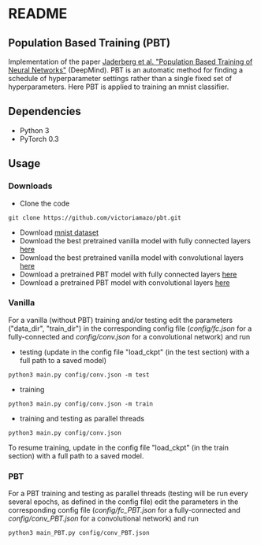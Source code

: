 # README

## Population Based Training (PBT)  
Implementation of the paper [Jaderberg et al. "Population Based Training of Neural Networks"](https://arxiv.org/abs/1711.09846) (DeepMind).
PBT is an automatic method for finding a schedule of hyperparameter settings rather than a single fixed 
set of hyperparameters. Here PBT is applied to training an mnist classifier.

## Dependencies
- Python 3
- PyTorch 0.3

## Usage

### Downloads
- Clone the code
```
git clone https://github.com/victoriamazo/pbt.git
```
- Download [mnist dataset](https://drive.google.com/open?id=1_mOZwOuuMHF7Ihzrrb30RdAfgnOspHQN)
- Download the best pretrained vanilla model with fully connected layers 
[here](https://drive.google.com/open?id=1owLOz0mOvmKB64N05q6OVhwdVl4dn7YE) 
- Download the best pretrained vanilla model with convolutional layers 
[here](https://drive.google.com/open?id=1Qg2yXcNb07k2aAcRNaWygI8XJeSjMtxT)
- Download a pretrained PBT model with fully connected layers  [here]()
- Download a pretrained PBT model with convolutional layers  [here]()

### Vanilla 
For a vanilla (without PBT) training and/or testing edit the parameters ("data_dir", "train_dir") in the corresponding 
config file (*config/fc.json* for a fully-connected and *config/conv.json* for a convolutional network) 
and run
- testing (update in the config file "load_ckpt" (in the test section) with a full path to a saved model)
```
python3 main.py config/conv.json -m test
```
- training
```
python3 main.py config/conv.json -m train
```
- training and testing as parallel threads
```
python3 main.py config/conv.json 
```
To resume training, update in the config file "load_ckpt" (in the train section) with a full 
path to a saved model.



### PBT 
For a PBT training and testing as parallel threads (testing will be run every several epochs, as defined in 
the config file) edit the parameters in the corresponding config file (*config/fc_PBT.json* for 
a fully-connected and *config/conv_PBT.json* for a convolutional network) and run
```
python3 main_PBT.py config/conv_PBT.json 
```




